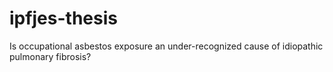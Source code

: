 # ipfjes-thesis
Is occupational asbestos exposure an under-recognized cause of idiopathic pulmonary fibrosis?
